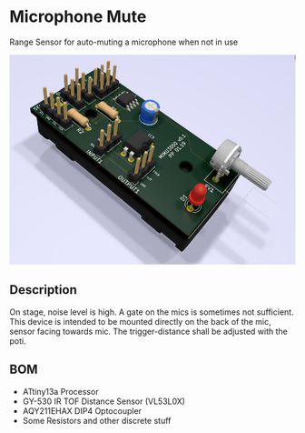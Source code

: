 # Microphone Mute
Range Sensor for auto-muting a microphone when not in use

![board3d](render/board3d.png)

## Description
On stage, noise level is high. A gate on the mics is sometimes not sufficient.
This device is intended to be mounted directly on the back of the mic, sensor facing towards mic.
The trigger-distance shall be adjusted with the poti.

## BOM
- ATtiny13a Processor
- GY-530 IR TOF Distance Sensor (VL53L0X)
- AQY211EHAX DIP4 Optocoupler
- Some Resistors and other discrete stuff
